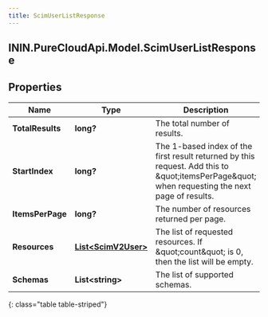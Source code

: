 ```yaml
---
title: ScimUserListResponse
---
```

## ININ.PureCloudApi.Model.ScimUserListResponse

## Properties

|Name | Type | Description | Notes|
|------------ | ------------- | ------------- | -------------|
| **TotalResults** | **long?** | The total number of results. | [optional] |
| **StartIndex** | **long?** | The 1-based index of the first result returned by this request. Add this to \&quot;itemsPerPage\&quot; when requesting the next page of results. | [optional] |
| **ItemsPerPage** | **long?** | The number of resources returned per page. | [optional] |
| **Resources** | [**List&lt;ScimV2User&gt;**](ScimV2User.html) | The list of requested resources. If \&quot;count\&quot; is 0, then the list will be empty. | [optional] |
| **Schemas** | **List&lt;string&gt;** | The list of supported schemas. | [optional] |
{: class="table table-striped"}



